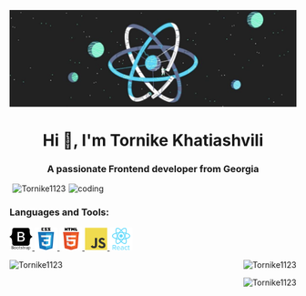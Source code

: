 
![logo](https://github.com/Tornike1123/Tornike1123/blob/main/react2.png)

<h1 align="center">Hi 👋, I'm Tornike Khatiashvili</h1>
<h3 align="center">A passionate Frontend developer from Georgia</h3>

<img align="right" alt="coding" width="400" src="https://user-images.githubusercontent.com/55389276/140866485-8fb1c876-9a8f-4d6a-98dc-08c4981eaf70.gif"/>

<p align="center"> <img src="https://komarev.com/ghpvc/?username=tornike-khatiashvili&label=Profile%20views&color=0e75b6&style=flat" alt="Tornike1123" /> </p>



<h3 align="left">Languages and Tools:</h3>
<p align="left"> <a href="https://getbootstrap.com" target="_blank" rel="noreferrer"> <img src="https://raw.githubusercontent.com/devicons/devicon/master/icons/bootstrap/bootstrap-plain-wordmark.svg" alt="bootstrap" width="40" height="40"/> </a> <a href="https://www.w3schools.com/css/" target="_blank" rel="noreferrer"> <img src="https://raw.githubusercontent.com/devicons/devicon/master/icons/css3/css3-original-wordmark.svg" alt="css3" width="40" height="40"/> </a> <a href="https://www.w3.org/html/" target="_blank" rel="noreferrer"> <img src="https://raw.githubusercontent.com/devicons/devicon/master/icons/html5/html5-original-wordmark.svg" alt="html5" width="40" height="40"/> </a> <a href="https://developer.mozilla.org/en-US/docs/Web/JavaScript" target="_blank" rel="noreferrer"> <img src="https://raw.githubusercontent.com/devicons/devicon/master/icons/javascript/javascript-original.svg" alt="javascript" width="40" height="40"/> </a> <a href="https://reactjs.org/" target="_blank" rel="noreferrer"> <img src="https://raw.githubusercontent.com/devicons/devicon/master/icons/react/react-original-wordmark.svg" alt="react" width="40" height="40"/> </a> </p>



<p><img align="left" src="https://github-readme-stats.vercel.app/api/top-langs?username=Tornike1123&show_icons=true&locale=en&layout=compact" alt="Tornike1123" /></p>

<p>&nbsp;<img align="right" src="https://github-readme-stats.vercel.app/api?username=Tornike1123&show_icons=true&locale=en" alt="Tornike1123" </p>

<p><img align="right" src="https://github-readme-streak-stats.herokuapp.com/?user=Tornike1123&" alt="Tornike1123" /></p>

